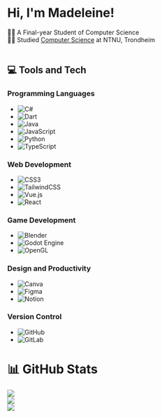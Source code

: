 # Hi, I'm Madeleine!
👩‍💻 A Final-year Student of Computer Science </br>
👩‍🎓 Studied [Computer Science](https://www.ntnu.edu/studies/bidata/admission) at NTNU, Trondheim
</br></br>


## 💻 Tools and Tech

### Programming Languages
- ![C#](https://img.shields.io/badge/c%23-%23239120.svg?style=for-the-badge&logo=csharp&logoColor=white)
- ![Dart](https://img.shields.io/badge/dart-%230175C2.svg?style=for-the-badge&logo=dart&logoColor=white)
- ![Java](https://img.shields.io/badge/java-%23ED8B00.svg?style=for-the-badge&logo=openjdk&logoColor=white)
- ![JavaScript](https://img.shields.io/badge/javascript-%23323330.svg?style=for-the-badge&logo=javascript&logoColor=%23F7DF1E)
- ![Python](https://img.shields.io/badge/python-3670A0?style=for-the-badge&logo=python&logoColor=ffdd54)
- ![TypeScript](https://img.shields.io/badge/typescript-%23007ACC.svg?style=for-the-badge&logo=typescript&logoColor=white)

### Web Development
- ![CSS3](https://img.shields.io/badge/css3-%231572B6.svg?style=for-the-badge&logo=css3&logoColor=white)
- ![TailwindCSS](https://img.shields.io/badge/tailwindcss-%2338B2AC.svg?style=for-the-badge&logo=tailwind-css&logoColor=white)
- ![Vue.js](https://img.shields.io/badge/vue.js-%2335495e.svg?style=for-the-badge&logo=vuedotjs&logoColor=%234FC08D)
- ![React](https://img.shields.io/badge/react-%2320232a.svg?style=for-the-badge&logo=react&logoColor=%2361DAFB)

### Game Development
- ![Blender](https://img.shields.io/badge/blender-%23F5792A.svg?style=for-the-badge&logo=blender&logoColor=white)
- ![Godot Engine](https://img.shields.io/badge/GODOT-%23FFFFFF.svg?style=for-the-badge&logo=godot-engine)
- ![OpenGL](https://img.shields.io/badge/OpenGL-white?logo=OpenGL&style=for-the-badge)

### Design and Productivity
- ![Canva](https://img.shields.io/badge/Canva-%2300C4CC.svg?style=for-the-badge&logo=Canva&logoColor=white)
- ![Figma](https://img.shields.io/badge/figma-%23F24E1E.svg?style=for-the-badge&logo=figma&logoColor=white)
- ![Notion](https://img.shields.io/badge/Notion-%23000000.svg?style=for-the-badge&logo=notion&logoColor=white)

### Version Control
- ![GitHub](https://img.shields.io/badge/github-%23121011.svg?style=for-the-badge&logo=github&logoColor=white)
- ![GitLab](https://img.shields.io/badge/gitlab-%23181717.svg?style=for-the-badge&logo=gitlab&logoColor=white)

# 📊 GitHub Stats
![](https://github-readme-stats.vercel.app/api?username=MadeleineJonassen&theme=dark&hide_border=false&include_all_commits=false&count_private=false)<br/>
![](https://github-readme-streak-stats.herokuapp.com/?user=MadeleineJonassen&theme=dark&hide_border=false)<br/>
![](https://github-readme-stats.vercel.app/api/top-langs/?username=MadeleineJonassen&theme=dark&hide_border=false&include_all_commits=false&count_private=false&layout=compact)
